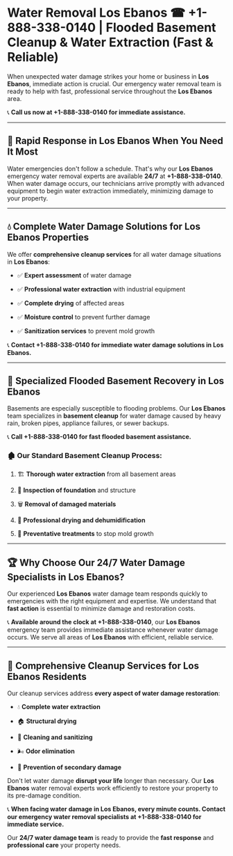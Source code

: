 # Water Removal Los Ebanos ☎ +1-888-338-0140 | Flooded Basement Cleanup & Water Extraction (Fast & Reliable)

When unexpected water damage strikes your home or business in **Los Ebanos**, immediate action is crucial. Our emergency water removal team is ready to help with fast, professional service throughout the **Los Ebanos** area. 

📞 **Call us now at +1-888-338-0140 for immediate assistance.**
---
## 🚀 Rapid Response in Los Ebanos When You Need It Most
Water emergencies don't follow a schedule. That's why our **Los Ebanos** emergency water removal experts are available **24/7** at **+1-888-338-0140**. When water damage occurs, our technicians arrive promptly with advanced equipment to begin water extraction immediately, minimizing damage to your property.
---
## 💧 Complete Water Damage Solutions for Los Ebanos Properties
We offer **comprehensive cleanup services** for all water damage situations in **Los Ebanos**:
- ✅ **Expert assessment** of water damage  
- ✅ **Professional water extraction** with industrial equipment  
- ✅ **Complete drying** of affected areas  
- ✅ **Moisture control** to prevent further damage  
- ✅ **Sanitization services** to prevent mold growth  
📞 **Contact +1-888-338-0140 for immediate water damage solutions in Los Ebanos.**
---
## 🌊 Specialized Flooded Basement Recovery in Los Ebanos
Basements are especially susceptible to flooding problems. Our **Los Ebanos** team specializes in **basement cleanup** for water damage caused by heavy rain, broken pipes, appliance failures, or sewer backups. 
📞 **Call +1-888-338-0140 for fast flooded basement assistance.**
### 🏚️ Our Standard Basement Cleanup Process:
1. 🏗️ **Thorough water extraction** from all basement areas  
2. 🔎 **Inspection of foundation** and structure  
3. 🗑️ **Removal of damaged materials**  
4. 💨 **Professional drying and dehumidification**  
5. 🚫 **Preventative treatments** to stop mold growth  
---
## 🏆 Why Choose Our 24/7 Water Damage Specialists in Los Ebanos?
Our experienced **Los Ebanos** water damage team responds quickly to emergencies with the right equipment and expertise. We understand that **fast action** is essential to minimize damage and restoration costs.
📞 **Available around the clock at +1-888-338-0140**, our **Los Ebanos** emergency team provides immediate assistance whenever water damage occurs. We serve all areas of **Los Ebanos** with efficient, reliable service.
---
## 🧹 Comprehensive Cleanup Services for Los Ebanos Residents
Our cleanup services address **every aspect of water damage restoration**:
- 💧 **Complete water extraction**  
- 🏠 **Structural drying**  
- 🧼 **Cleaning and sanitizing**  
- 🌬️ **Odor elimination**  
- 🚫 **Prevention of secondary damage**  
Don't let water damage **disrupt your life** longer than necessary. Our **Los Ebanos** water removal experts work efficiently to restore your property to its pre-damage condition.
📞 **When facing water damage in Los Ebanos, every minute counts. Contact our emergency water removal specialists at +1-888-338-0140 for immediate service.**
Our **24/7 water damage team** is ready to provide the **fast response** and **professional care** your property needs.
